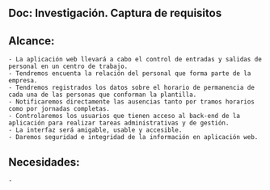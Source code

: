 ## Doc: Investigación. Captura de requisitos

## Alcance:
    - La aplicación web llevará a cabo el control de entradas y salidas de personal en un centro de trabajo.
    - Tendremos encuenta la relación del personal que forma parte de la empresa.
    - Tendremos registrados los datos sobre el horario de permanencia de cada una de las personas que conforman la plantilla.
    - Notificaremos directamente las ausencias tanto por tramos horarios como por jornadas completas.
    - Controlaremos los usuarios que tienen acceso al back-end de la aplicación para realizar tareas administrativas y de gestión. 
    - La interfaz será amigable, usable y accesible.
    - Daremos seguridad e integridad de la información en aplicación web.

## Necesidades:
    -    